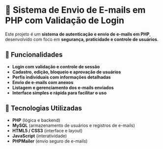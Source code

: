 # 📧 Sistema de Envio de E-mails em PHP com Validação de Login

Este projeto é um **sistema de autenticação e envio de e-mails em PHP**, desenvolvido com foco em **segurança, praticidade e controle de usuários**.  

## 🔐 Funcionalidades

- **Login com validação e controle de sessão**
- **Cadastro, edição, bloqueio e aprovação de usuários**
- **Perfis individuais com informações detalhadas**
- **Envio de e-mails com anexos**
- **Listagem e gerenciamento dos e-mails enviados**
- **Interface simples e rápida para facilitar o uso**

## 🚀 Tecnologias Utilizadas

- **PHP** (lógica e backend)
- **MySQL** (armazenamento de usuários e registros de e-mails)
- **HTML5 / CSS3** (interface e layout)
- **JavaScript** (interatividade)
- **PHPMailer** (envio seguro de e-mails)
